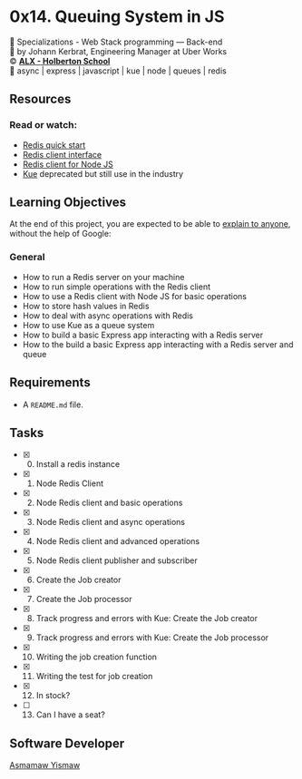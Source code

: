 # 0x14. Queuing System in JS
:open_file_folder: Specializations - Web Stack programming ― Back-end  
:bust_in_silhouette: by Johann Kerbrat, Engineering Manager at Uber Works  
:copyright: **[ALX - Holberton School](https://alx-intranet.hbtn.io/)**  
:bookmark: async | express | javascript | kue | node | queues | redis

## Resources
### Read or watch:
* [Redis quick start](https://redis.io/topics/quickstart)
* [Redis client interface](https://redis.io/topics/rediscli)
* [Redis client for Node JS](https://github.com/NodeRedis/node-redis)
* [Kue](https://github.com/Automattic/kue) deprecated but still use in the industry

## Learning Objectives
At the end of this project, you are expected to be able to [explain to anyone](https://fs.blog/2012/04/feynman-technique/), without the help of Google:
### General
* How to run a Redis server on your machine
* How to run simple operations with the Redis client
* How to use a Redis client with Node JS for basic operations
* How to store hash values in Redis
* How to deal with async operations with Redis
* How to use Kue as a queue system
* How to build a basic Express app interacting with a Redis server
* How to the build a basic Express app interacting with a Redis server and queue

## Requirements
* A ```README.md``` file.

## Tasks
* [x] 0. Install a redis instance
* [x] 1. Node Redis Client
* [x] 2. Node Redis client and basic operations
* [x] 3. Node Redis client and async operations
* [x] 4. Node Redis client and advanced operations
* [x] 5. Node Redis client publisher and subscriber
* [x] 6. Create the Job creator
* [x] 7. Create the Job processor
* [x] 8. Track progress and errors with Kue: Create the Job creator
* [x] 9. Track progress and errors with Kue: Create the Job processor
* [x] 10. Writing the job creation function
* [x] 11. Writing the test for job creation
* [x] 12. In stock?
* [ ] 13. Can I have a seat?

## Software Developer
[Asmamaw Yismaw](https://www.github.com/asmeyb)
